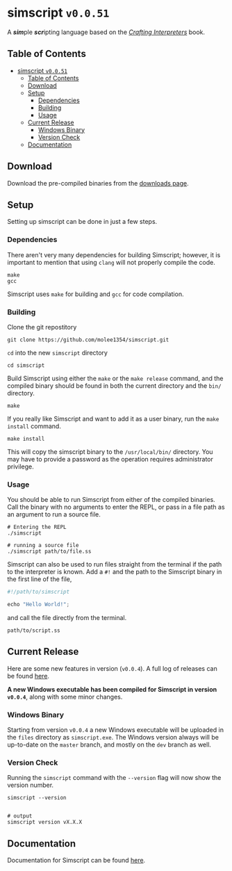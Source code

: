 # simscript `v0.0.51`

A ***sim***ple ***scr***ipting language based on the [*Crafting Interpreters*](https://craftinginterpreters.com/) book.

## Table of Contents

- [simscript `v0.0.51`](#simscript-v0051)
  - [Table of Contents](#table-of-contents)
  - [Download](#download)
  - [Setup](#setup)
    - [Dependencies](#dependencies)
    - [Building](#building)
    - [Usage](#usage)
  - [Current Release](#current-release)
    - [Windows Binary](#windows-binary)
    - [Version Check](#version-check)
  - [Documentation](#documentation)

## Download

Download the pre-compiled binaries from the [downloads page](./docs/downloads.md).

## Setup

Setting up simscript can be done in just a few steps.

### Dependencies

There aren't very many dependencies for building Simscript; however, it is important to mention that using `clang` will not properly compile the code.

```shell
make
gcc
```

Simscript uses `make` for building and `gcc` for code compilation.

### Building

Clone the git repostitory

```shell
git clone https://github.com/molee1354/simscript.git
```

`cd` into the new `simscript` directory

```shell
cd simscript
```

Build Simscript using either the `make` or the `make release` command, and the compiled binary should be found in both the current directory and the `bin/` directory.

```shell
make
```

If you really like Simscript and want to add it as a user binary, run the `make install` command.

```shell
make install
```

This will copy the simscript binary to the `/usr/local/bin/` directory. You may have to provide a password as the operation requires administrator privilege.

### Usage

You should be able to run Simscript from either of the compiled binaries. Call the binary with no arguments to enter the REPL, or pass in a file path as an argument to run a source file.

```shell
# Entering the REPL
./simscript

# running a source file
./simscript path/to/file.ss
```

Simscript can also be used to run files straight from the terminal if the path to the interpreter is known. Add a `#!` and the path to the Simscript binary in the first line of the file,

```javascript
#!/path/to/simscript

echo "Hello World!";
```

and call the file directly from the terminal.

```shell
path/to/script.ss
```

## Current Release

Here are some new features in version (`v0.0.4`). A full log of releases can be found [here](./docs/release.md).

**A new Windows executable has been compiled for Simscript in version `v0.0.4`**, along with some minor changes.

### Windows Binary

Starting from version `v0.0.4` a new Windows executable will be uploaded  in the `files` directory as `simscript.exe`. The Windows version always will be up-to-date on the `master` branch, and mostly on the `dev` branch as well.

### Version Check

Running the `simscript` command with the `--version` flag will now show the version number.

```shell
simscript --version


# output
simscript version vX.X.X
```

## Documentation

Documentation for Simscript can be found [here](./docs/syntax.md).
